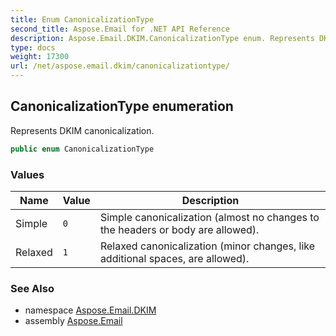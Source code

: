 ```yaml
---
title: Enum CanonicalizationType
second_title: Aspose.Email for .NET API Reference
description: Aspose.Email.DKIM.CanonicalizationType enum. Represents DKIM canonicalization
type: docs
weight: 17300
url: /net/aspose.email.dkim/canonicalizationtype/
---
```

## CanonicalizationType enumeration

Represents DKIM canonicalization.

```csharp
public enum CanonicalizationType
```

### Values

| Name | Value | Description |
| --- | --- | --- |
| Simple | `0` | Simple canonicalization (almost no changes to the headers or body are allowed). |
| Relaxed | `1` | Relaxed canonicalization (minor changes, like additional spaces, are allowed). |

### See Also

* namespace [Aspose.Email.DKIM](../../aspose.email.dkim/)
* assembly [Aspose.Email](../../)


